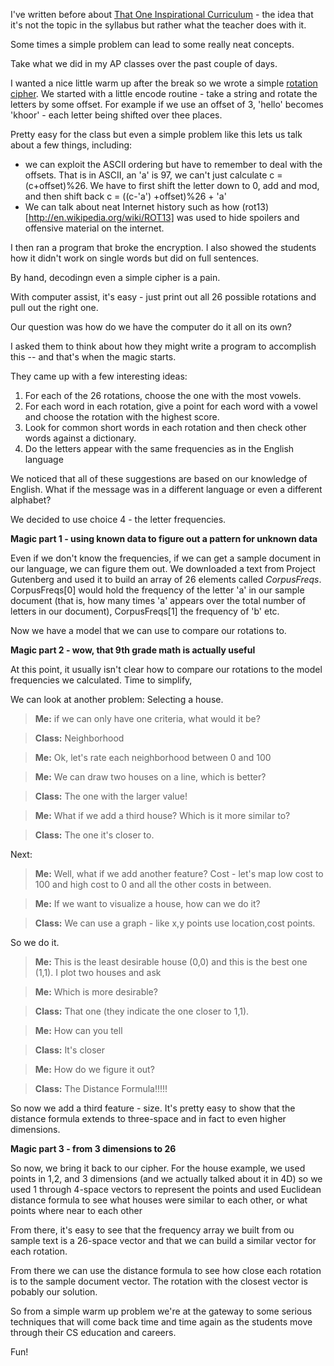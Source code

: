 <!--
.. title: Rot13 - Gateway <s>Drugs</s> Techniques
.. slug: 2014-01-07-rot13-gateway.md
.. date: 2014-01-07
.. tags: pedagogy
.. type: text
-->


I've written before about [That One Inspirational Curriculum](
http://cestlaz.github.io/2013/08/07/That_One_Inspirational_Curriculum.html#.UsyYlN_EvZ8) -
the idea that it's not the topic in the syllabus but rather what the
teacher does with it.

Some times a simple problem can lead to some really neat concepts.

Take what we did in my AP classes over the past couple of days. 

I wanted a nice little warm up after the break so we wrote a simple
[rotation cipher](http://www.rot-n.com/). We started with a little
encode routine - take a string and rotate the letters by some
offset. For example if we use an offset of 3, 'hello' becomes
'khoor' - each letter being shifted over thee places.

Pretty easy for the class but even a simple problem like this lets us
talk about a few things, including:

 * we can exploit the ASCII ordering but have to remember to deal with
   the offsets. That is in ASCII, an  'a' is 97, we can't just calculate c =
   (c+offset)%26. We have to first shift the letter down to 0, add and
   mod, and then shift back c = ((c-'a') +offset)%26 + 'a'
* We can talk about neat Internet history such as how
  (rot13)[http://en.wikipedia.org/wiki/ROT13] was used to hide
  spoilers and offensive material on the internet.

I then ran a program that broke the encryption. I also showed the
students how it didn't work on single words but did on full sentences.

By hand, decodingn even a simple cipher is a pain.

With computer assist, it's easy - just print out all 26 possible rotations and pull out the right one.

Our question was how do we have the computer do it all on its own?

I asked them to think about how they might write a program to
accomplish this -- and that's when the magic starts.


They came up with a few interesting ideas:

 1. For each of the 26 rotations, choose the one with the most vowels.
 2. For each word in each rotation, give a point for each word with a vowel and choose the rotation with the highest score.
 3. Look for common short words in each rotation and then check other words against a dictionary.
 4. Do the letters appear with the same frequencies as in the English language
 
We noticed that all of these suggestions are based on our knowledge of
English. What if the message was in a different language or even a
different alphabet?

We decided to use choice 4 - the letter frequencies.

**Magic part 1 - using known data to figure out a pattern for unknown data**

Even if we don't know the frequencies, if we can get a sample document in our language, we can figure them out. We downloaded a text from Project Gutenberg and used it to build
an array of 26 elements called *CorpusFreqs*. CorpusFreqs[0] would hold the
frequency of the letter 'a' in our sample document (that is, how many
times 'a' appears over the total number of letters in our document),
CorpusFreqs[1] the frequency of 'b' etc.

Now we have a model that we can use to compare our rotations to.

**Magic part 2 - wow, that 9th grade math is actually useful**

At this point, it usually isn't clear how to compare our rotations to
the model frequencies we calculated. Time to simplify,

We can look at another problem: Selecting a house.

>**Me:**  if we can only have one criteria, what would it be?

>**Class:** Neighborhood

>**Me:** Ok, let's rate each neighborhood between 0 and 100 

>**Me:** We can draw two houses on a line, which is better?

>**Class:** The one with the larger value!

>**Me:** What if we add a third house? Which is it more similar to?

>**Class:** The one it's closer to.

Next:

>**Me:** Well, what if we add another feature? Cost - let's map low cost to 100 and high cost to 0 and all the other costs in between.

>**Me:** If we want to visualize a house, how can we do it?

>**Class:** We can use a graph - like x,y points use location,cost points.

So we do it.

>**Me:** This is the least desirable house (0,0) and this is the best one (1,1).
I plot two houses and ask

>**Me:** Which is more desirable?

>**Class:** That one (they indicate the one closer to 1,1).

>**Me:** How can you tell

>**Class:** It's closer

>**Me:** How do we figure it out?

>**Class:** The Distance Formula!!!!!

So now we add a third feature - size. It's pretty easy to show that
the distance formula extends to three-space and in fact to even higher
dimensions.

**Magic part 3 - from 3 dimensions to 26**

So now, we bring it back to our cipher. For the house example, we used
points in 1,2, and 3 dimensions (and we actually talked about it in
4D) so we used 1 through 4-space vectors to represent the points and
used Euclidean distance formula to see what houses were similar to
each other, or what points where near to each other

From there, it's easy to see that the frequency array we built from ou sample text is a
26-space vector and that we can build a similar vector for each
rotation.

From there we can use the distance formula to see how close each
rotation is to the sample document vector. The rotation with the
closest vector is pobably our solution.


So from a simple warm up problem we're at the gateway to some serious techniques that will come back time and time again as the students move through their CS education and careers.

Fun!



